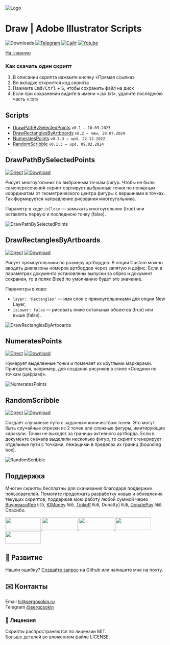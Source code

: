 ![Logo](https://i.ibb.co/mF018gV/emblem.png)

# Draw | Adobe Illustrator Scripts

![Downloads](https://img.shields.io/badge/Скачивания-88k-27CF7D.svg) [![Telegram](https://img.shields.io/badge/Telegram--канал-%40aiscripts-0088CC.svg)](https://t.me/aiscripts) [![Сайт](https://img.shields.io/badge/Сайт-ais.sergosoikn.ru-FF7548.svg)](https://ais.sergosokin.ru) [![Yotube](https://img.shields.io/badge/Youtube-%40SergOsokinArt-FF0000.svg)](https://www.youtube.com/c/SergOsokinArt/videos)

[На главную](../README.ru.md)

### Как скачать один скрипт
1. В описании скрипта нажмите кнопку «Прямая ссылка»
2. Во вкладке откроется код скрипта
3. Нажмите <kbd>Cmd/Ctrl</kbd> + <kbd>S</kbd>, чтобы сохранить файл на диск
4. Если при сохранении видите в имени «.jsx.txt», удалите последнюю часть «.txt»

## Scripts
* [DrawPathBySelectedPoints](https://github.com/creold/illustrator-scripts/blob/master/md/Draw.ru.md#drawpathbyselectedpoints) `v0.1 — 10.03.2023`
* [DrawRectanglesByArtboards](https://github.com/creold/illustrator-scripts/blob/master/md/Draw.ru.md#drawrectanglesbyartboards) `v0.2 — new, 29.07.2024`
* [NumeratesPoints](https://github.com/creold/illustrator-scripts/blob/master/md/Draw.ru.md#numeratespoints) `v0.3.3 — upd, 22.12.2022`
* [RandomScribble](https://github.com/creold/illustrator-scripts/blob/master/md/Draw.ru.md#randomscribble) `v0.1.3 — upd, 09.02.2024`

## DrawPathBySelectedPoints
[![Direct](https://img.shields.io/badge/Прямая%20ссылка-DrawPathBySelectedPoints.jsx-FF6900.svg)](https://rebrand.ly/drawbyselpts) [![Download](https://img.shields.io/badge/Скачать%20все-Zip--архив-0088CC.svg)](https://bit.ly/2M0j95N)

Рисует многоугольник по выбранным точкам фигур. Чтобы не было самопересечений скрипт сортирует выбранные точки по полярным координатам от геометрического центра фигуры с вершинами в точках. Так формируется направление рисования многоугольника.

Параметр в коде `isClose` — замыкать многоугольник (true) или оставлять первую и последнюю точку (false).

![DrawPathBySelectedPoints](https://i.ibb.co/3CqGhj7/Draw-Path-By-Selected-Points.gif)

## DrawRectanglesByArtboards
[![Direct](https://img.shields.io/badge/Прямая%20ссылка-DrawRectanglesByArtboards.jsx-FF6900.svg)](https://rebrand.ly/drawrectbyab) [![Download](https://img.shields.io/badge/Скачать%20все-Zip--архив-0088CC.svg)](https://bit.ly/2M0j95N)

Рисует прямоугольники по размеру артбордов. В опции Custom можно вводить диапазоны номеров артбордов через запятую и дефис. Если в параметрах документа установлены выпуски за обрез и документ сохранен, то в полях Bleed по умолчанию будет это значение.

Параметры в коде:

* `layer: 'Rectangles'` — имя слоя с прямоугольниками для опции New Layer, 
* `isLower: false` — рисовать ниже остальных объектов (true) или выше (false).

![DrawRectanglesByArtboards](https://i.ibb.co/yQ2sfQk/Draw-Rectangles-By-Artboard.gif)

## NumeratesPoints
[![Direct](https://img.shields.io/badge/Прямая%20ссылка-NumeratesPoints.jsx-FF6900.svg)](https://rebrand.ly/numpts) [![Download](https://img.shields.io/badge/Скачать%20все-Zip--архив-0088CC.svg)](https://bit.ly/2M0j95N)

Нумерует выделенные точки и помечает их круглыми маркерами. Пригодится, например, для создания рисунков в стиле «Соедини по точкам (цифрам)».

![NumeratesPoints](https://i.ibb.co/bdJ8tvV/Numerates-Points.gif)

## RandomScribble
[![Direct](https://img.shields.io/badge/Прямая%20ссылка-RandomScribble.jsx-FF6900.svg)](https://rebrand.ly/randscrib) [![Download](https://img.shields.io/badge/Скачать%20все-Zip--архив-0088CC.svg)](https://bit.ly/2M0j95N)

Создаёт случайные пути с заданным количеством точек. Это могут быть случайные отрезки из 2 точек или сложные фигуры, имитирующие каракули. Точки не выходят за границы активного артборда. Если в документе сначала выделили несколько фигур, то скрипт сгенерирует отдельные пути с точками, лежащими в пределах их границ (bounding box).

![RandomScribble](https://i.ibb.co/b6FftPk/Random-Scribble.gif)

## Поддержка
Многие скрипты бесплатны для скачивания благодаря поддержке пользователей. Помогите продолжать разработку новых и обновление текущих скриптов, поддержав мою работу любой суммой через [Buymeacoffee] `USD`, [ЮMoney] `RUB`, [Tinkoff] `RUB`, Donatty] `RUB`, [DonatePay] `RUB`. Спасибо.   

[Buymeacoffee]: https://www.buymeacoffee.com/aiscripts
[ЮMoney]: https://yoomoney.ru/to/410011149615582
[Tinkoff]: https://www.tinkoff.ru/rm/osokin.sergey127/SN67U9405/
[Donatty]: https://donatty.com/sergosokin
[DonatePay]: https://new.donatepay.ru/@osokin

<a href="https://www.buymeacoffee.com/aiscripts">
  <img width="111" height="40" src="https://i.ibb.co/0ssTJQ1/bmc-badge.png">
</a>

<a href="https://www.tinkoff.ru/rm/osokin.sergey127/SN67U9405/">
  <img width="111" height="40" src="https://i.ibb.co/hRsbYnM/tinkoff-badge.png">
</a>

<a href="https://yoomoney.ru/to/410011149615582">
  <img width="111" height="40" src="https://i.ibb.co/wwrYWJ5/yoomoney-badge.png">
</a>

<a href="https://donatty.com/sergosokin">
  <img width="111" height="40" src="https://i.ibb.co/s61FGCn/donatty-badge.png">
</a>

<a href="https://new.donatepay.ru/@osokin">
  <img width="111" height="40" src="https://i.ibb.co/0KJ94ND/donatepay-badge.png">
</a>

## 🤝 Развитие

Нашли ошибку? [Создайте запрос](https://github.com/creold/illustrator-scripts/issues) на Github или напишите мне на почту.

## ✉️ Контакты
Email <hi@sergosokin.ru>  
Telegram [@sergosokin](https://t.me/sergosokin)

### 📝 Лицензия

Скрипты распространяются по лицензии MIT.   
Больше деталей во вложенном файле LICENSE.